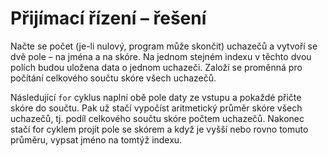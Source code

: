 # Přijímací řízení – řešení

Načte se počet (je-li nulový, program může skončit) uchazečů a vytvoří se dvě pole – na jména a na skóre. Na jednom
stejném indexu v těchto dvou polích budou uložena data o jednom uchazeči. Založí se proměnná pro počítání celkového
součtu skóre všech uchazečů.

Následující `for` cyklus naplní obě pole daty ze vstupu a pokaždé přičte skóre do součtu. Pak už stačí vypočíst
aritmetický průměr skóre všech uchazečů, tj. podíl celkového součtu skóre počtem uchazečů. Nakonec stačí for cyklem
projít pole se skórem a když je vyšší nebo rovno tomuto průměru, vypsat jméno na tomtýž indexu.
